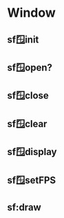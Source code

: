 # Window

## sf:window:init

## sf:window:open?

## sf:window:close

## sf:window:clear

## sf:window:display

## sf:window:setFPS

## sf:draw